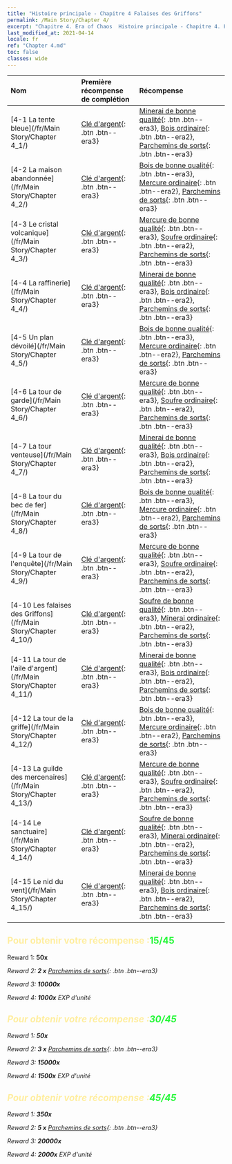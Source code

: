 ```yaml
---
title: "Histoire principale - Chapitre 4 Falaises des Griffons"
permalink: /Main Story/Chapter 4/
excerpt: "Chapitre 4. Era of Chaos  Histoire principale - Chapitre 4. Falaises des Griffons"
last_modified_at: 2021-04-14
locale: fr
ref: "Chapter 4.md"
toc: false
classes: wide
---
```


  | Nom |  Première récompense de complétion | Récompense |
  |:------------|:------------|:------------| 
  | [4-1 La tente bleue](/fr/Main Story/Chapter 4_1/) | [Clé d'argent](/fr/Items/con_693/){: .btn .btn--era3} | [Minerai de bonne qualité](/fr/Items/mat_12/){: .btn .btn--era3}, [Bois ordinaire](/fr/Items/mat_7/){: .btn .btn--era2}, [Parchemins de sorts](/fr/Items/con_694/){: .btn .btn--era3} |
  | [4-2 La maison abandonnée](/fr/Main Story/Chapter 4_2/) | [Clé d'argent](/fr/Items/con_693/){: .btn .btn--era3} | [Bois de bonne qualité](/fr/Items/mat_13/){: .btn .btn--era3}, [Mercure ordinaire](/fr/Items/mat_8/){: .btn .btn--era2}, [Parchemins de sorts](/fr/Items/con_694/){: .btn .btn--era3} |
  | [4-3 Le cristal volcanique](/fr/Main Story/Chapter 4_3/) | [Clé d'argent](/fr/Items/con_693/){: .btn .btn--era3} | [Mercure de bonne qualité](/fr/Items/mat_14/){: .btn .btn--era3}, [Soufre ordinaire](/fr/Items/mat_9/){: .btn .btn--era2}, [Parchemins de sorts](/fr/Items/con_694/){: .btn .btn--era3} |
  | [4-4 La raffinerie](/fr/Main Story/Chapter 4_4/) | [Clé d'argent](/fr/Items/con_693/){: .btn .btn--era3} | [Minerai de bonne qualité](/fr/Items/mat_12/){: .btn .btn--era3}, [Bois ordinaire](/fr/Items/mat_7/){: .btn .btn--era2}, [Parchemins de sorts](/fr/Items/con_694/){: .btn .btn--era3} |
  | [4-5 Un plan dévoilé](/fr/Main Story/Chapter 4_5/) | [Clé d'argent](/fr/Items/con_693/){: .btn .btn--era3} | [Bois de bonne qualité](/fr/Items/mat_13/){: .btn .btn--era3}, [Mercure ordinaire](/fr/Items/mat_8/){: .btn .btn--era2}, [Parchemins de sorts](/fr/Items/con_694/){: .btn .btn--era3} |
  | [4-6 La tour de garde](/fr/Main Story/Chapter 4_6/) | [Clé d'argent](/fr/Items/con_693/){: .btn .btn--era3} | [Mercure de bonne qualité](/fr/Items/mat_14/){: .btn .btn--era3}, [Soufre ordinaire](/fr/Items/mat_9/){: .btn .btn--era2}, [Parchemins de sorts](/fr/Items/con_694/){: .btn .btn--era3} |
  | [4-7 La tour venteuse](/fr/Main Story/Chapter 4_7/) | [Clé d'argent](/fr/Items/con_693/){: .btn .btn--era3} | [Minerai de bonne qualité](/fr/Items/mat_12/){: .btn .btn--era3}, [Bois ordinaire](/fr/Items/mat_7/){: .btn .btn--era2}, [Parchemins de sorts](/fr/Items/con_694/){: .btn .btn--era3} |
  | [4-8 La tour du bec de fer](/fr/Main Story/Chapter 4_8/) | [Clé d'argent](/fr/Items/con_693/){: .btn .btn--era3} | [Bois de bonne qualité](/fr/Items/mat_13/){: .btn .btn--era3}, [Mercure ordinaire](/fr/Items/mat_8/){: .btn .btn--era2}, [Parchemins de sorts](/fr/Items/con_694/){: .btn .btn--era3} |
  | [4-9 La tour de l'enquête](/fr/Main Story/Chapter 4_9/) | [Clé d'argent](/fr/Items/con_693/){: .btn .btn--era3} | [Mercure de bonne qualité](/fr/Items/mat_14/){: .btn .btn--era3}, [Soufre ordinaire](/fr/Items/mat_9/){: .btn .btn--era2}, [Parchemins de sorts](/fr/Items/con_694/){: .btn .btn--era3} |
  | [4-10 Les falaises des Griffons](/fr/Main Story/Chapter 4_10/) | [Clé d'argent](/fr/Items/con_693/){: .btn .btn--era3} | [Soufre de bonne qualité](/fr/Items/mat_15/){: .btn .btn--era3}, [Minerai ordinaire](/fr/Items/mat_6/){: .btn .btn--era2}, [Parchemins de sorts](/fr/Items/con_694/){: .btn .btn--era3} |
  | [4-11 La tour de l'aile d'argent](/fr/Main Story/Chapter 4_11/) | [Clé d'argent](/fr/Items/con_693/){: .btn .btn--era3} | [Minerai de bonne qualité](/fr/Items/mat_12/){: .btn .btn--era3}, [Bois ordinaire](/fr/Items/mat_7/){: .btn .btn--era2}, [Parchemins de sorts](/fr/Items/con_694/){: .btn .btn--era3} |
  | [4-12 La tour de la griffe](/fr/Main Story/Chapter 4_12/) | [Clé d'argent](/fr/Items/con_693/){: .btn .btn--era3} | [Bois de bonne qualité](/fr/Items/mat_13/){: .btn .btn--era3}, [Mercure ordinaire](/fr/Items/mat_8/){: .btn .btn--era2}, [Parchemins de sorts](/fr/Items/con_694/){: .btn .btn--era3} |
  | [4-13 La guilde des mercenaires](/fr/Main Story/Chapter 4_13/) | [Clé d'argent](/fr/Items/con_693/){: .btn .btn--era3} | [Mercure de bonne qualité](/fr/Items/mat_14/){: .btn .btn--era3}, [Soufre ordinaire](/fr/Items/mat_9/){: .btn .btn--era2}, [Parchemins de sorts](/fr/Items/con_694/){: .btn .btn--era3} |
  | [4-14 Le sanctuaire](/fr/Main Story/Chapter 4_14/) | [Clé d'argent](/fr/Items/con_693/){: .btn .btn--era3} | [Soufre de bonne qualité](/fr/Items/mat_15/){: .btn .btn--era3}, [Minerai ordinaire](/fr/Items/mat_6/){: .btn .btn--era2}, [Parchemins de sorts](/fr/Items/con_694/){: .btn .btn--era3} |
  | [4-15 Le nid du vent](/fr/Main Story/Chapter 4_15/) | [Clé d'argent](/fr/Items/con_693/){: .btn .btn--era3} | [Minerai de bonne qualité](/fr/Items/mat_12/){: .btn .btn--era3}, [Bois ordinaire](/fr/Items/mat_7/){: .btn .btn--era2}, [Parchemins de sorts](/fr/Items/con_694/){: .btn .btn--era3} |


## <span style="color: #ffeea0">Pour obtenir votre récompense :</span><span style="color: #27f73a">15/45</span>

 Reward 1:  **50x** <i class="fas fa-gem"/>

 Reward 2: **2 x** [Parchemins de sorts](/fr/Items/con_694/){: .btn .btn--era3}

 Reward 3:  **10000x** <i class="fas fa-coins"/>

 Reward 4:  **1000x** EXP d'unité



## <span style="color: #ffeea0">Pour obtenir votre récompense :</span><span style="color: #27f73a">30/45</span>

 Reward 1:  **50x** <i class="fas fa-gem"/>

 Reward 2: **3 x** [Parchemins de sorts](/fr/Items/con_694/){: .btn .btn--era3}

 Reward 3:  **15000x** <i class="fas fa-coins"/>

 Reward 4:  **1500x** EXP d'unité



## <span style="color: #ffeea0">Pour obtenir votre récompense :</span><span style="color: #27f73a">45/45</span>

 Reward 1:  **350x** <i class="fas fa-gem"/>

 Reward 2: **5 x** [Parchemins de sorts](/fr/Items/con_694/){: .btn .btn--era3}

 Reward 3:  **20000x** <i class="fas fa-coins"/>

 Reward 4:  **2000x** EXP d'unité

